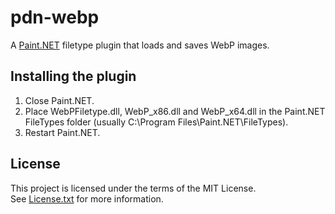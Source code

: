 # pdn-webp

A [Paint.NET](http://www.getpaint.net) filetype plugin that loads and saves WebP images.

## Installing the plugin

1. Close Paint.NET.
2. Place WebPFiletype.dll, WebP_x86.dll and WebP_x64.dll in the Paint.NET FileTypes folder (usually C:\Program Files\Paint.NET\FileTypes).
3. Restart Paint.NET.

## License

This project is licensed under the terms of the MIT License.   
See [License.txt](License.txt) for more information.